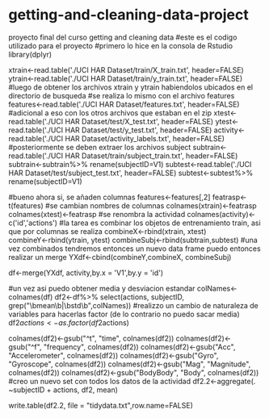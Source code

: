 # getting-and-cleaning-data-project
proyecto final del curso getting and cleaning data
#este es el codigo utilizado para el proyecto
#primero lo hice en la consola de Rstudio
library(dplyr)

xtrain<-read.table('./UCI HAR Dataset/train/X_train.txt', header=FALSE)
ytrain<-read.table('./UCI HAR Dataset/train/y_train.txt', header=FALSE)
#luego de obtener los archivos xtrain y ytrain habiendolos ubicados en el directorio de busqueda
#se realiza lo mismo con el archivo features
features<-read.table('./UCI HAR Dataset/features.txt', header=FALSE)
#adicional a eso con los otros archivos que estaban en el zip
xtest<-read.table('./UCI HAR Dataset/test/X_test.txt', header=FALSE)
ytest<-read.table('./UCI HAR Dataset/test/y_test.txt', header=FALSE)
activity<-read.table('./UCI HAR Dataset/activity_labels.txt', header=FALSE)
#posteriormente se deben extraer los archivos subject
subtrain<-read.table('./UCI HAR Dataset/train/subject_train.txt', header=FALSE)
subtrain<-subtrain%>%
rename(subjectID=V1)
subtest<-read.table('./UCI HAR Dataset/test/subject_test.txt', header=FALSE)
subtest<-subtest%>%
rename(subjectID=V1)

#bueno ahora si, se añaden columnas
features<-features[,2]
featrasp<-t(features)
#se cambian nombres de columnas 
colnames(xtrain)<-featrasp
colnames(xtest)<-featrasp
#se renombra la actividad
colnames(activity)<-c('id','actions')
#la tarea es combinar los objetos de entrenamiento train, asi que por columnas se realiza
combineX<-rbind(xtrain, xtest)   
combineY<-rbind(ytrain, ytest)
combineSubj<-rbind(subtrain,subtest)
#una vez combinados tendremos entonces un nuevo data frame puedo entonces realizar un merge
YXdf<-cbind(combineY,combineX, combineSubj)

df<-merge(YXdf, activity,by.x = 'V1',by.y = 'id')

#un vez asi puedo obtener media y desviacion estandar
colNames<-colnames(df)
df2<-df%>%
   select(actions, subjectID, grep("\\bmean\\b|\\bstd\\b",colNames))
#realizzo un cambio de naturaleza de variables para hacerlas factor (de lo contrario no puedo sacar media)
df2$actions<-as.factor(df2$actions)

colnames(df2)<-gsub("^t", "time", colnames(df2))
colnames(df2)<-gsub("^f", "frequency", colnames(df2))
colnames(df2)<-gsub("Acc", "Accelerometer", colnames(df2))
colnames(df2)<-gsub("Gyro", "Gyroscope", colnames(df2))
colnames(df2)<-gsub("Mag", "Magnitude", colnames(df2))
colnames(df2)<-gsub("BodyBody", "Body", colnames(df2))
#creo un nuevo set con todos los datos de la actividad
df2.2<-aggregate(. ~subjectID + actions, df2, mean)

  
write.table(df2.2, file = "tidydata.txt",row.name=FALSE)
